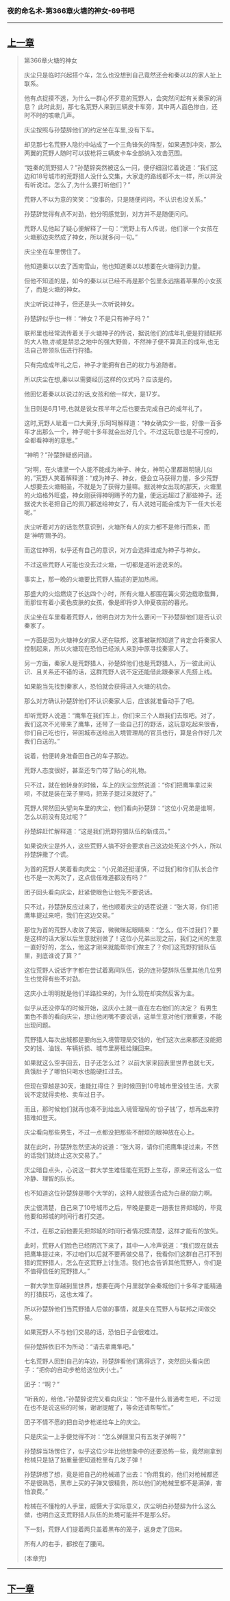 ### 夜的命名术-第366章火塘的神女-69书吧

--------
[上一章](./aa21d1768fd79b1c4c8c2f59bb8d2d41.md)
--------


>
>
>
>第366章火塘的神女
>
>庆尘只是临时兴起搭个车，怎么也没想到自己竟然还会和秦以以的家人扯上联系。
>
>他有点捉摸不透，为什么一群心怀歹意的荒野人，会突然问起有关秦家的消息？
>此时此刻，那七名荒野人来到三辆皮卡车旁，其中两人面色惨白，还时不时的咳嗽几声。
>
>庆尘按照与孙楚辞他们的约定坐在车里,没有下车。
>
>却见那七名荒野人隐约中站成了一个三角锋矢的阵型，如果遇到冲突，那么两翼的荒野人随时可以拔枪将三辆皮卡车全部纳入攻击范围。
>
>“姓秦的荒野猎人？”孙楚辞突然被这么一问，便仔细回忆着说道：“我们这边和18号城市的荒野猎人没什么交集，大家走的路线都不太一样，所以并没有听说过。怎么了,为什么要打听他们？”
>
>荒野人不以为意的笑笑：“没事的，只是随便问问，不认识也没关系。”
>
>孙楚辞觉得有点不对劲，他分明感觉到，对方并不是随便问问。
>
>荒野人见他起了疑心便解释了一句：“荒野上有人传说，他们家一个女孩在火塘那边突然成了神女，所以就多问一句。”
>
>庆尘坐在车里愣住了。
>
>他知道秦以以去了西南雪山，他也知道秦以以想要在火塘得到力量。
>
>但他不知道的是，如今的秦以以已经不再是那个包里永远揣着苹果的小女孩了，而是火塘的神女。
>
>庆尘听说过神子，但还是头一次听说神女。
>
>孙楚辞似乎也一样：“神女？不是只有神子吗？”
>
>联邦里也经常流传着关于火塘神子的传说，据说他们的成年礼便是狩猎联邦的大人物,亦或是禁忌之地中的强大野兽，不然神子便不算真正的成年,也无法自己带领队伍进行狩猎。
>
>只有完成成年礼之后，神子才能拥有自己的权力与追随者。
>
>所以庆尘在想,秦以以需要经历这样的仪式吗？应该是的。
>
>他回忆着秦以以说过的话,女孩和他一样大，是17岁。
>
>生日则是6月1号,也就是说女孩半年之后也要去完成自己的成年礼了。
>
>这时,荒野人呲着一口大黄牙,乐呵呵解释道：“神女确实少一些，好像一百多年才出那么一个，神子呢十多年就会出好几个。不过这玩意也是不可控的，全都看神明的意思。”
>
>“神明？”孙楚辞疑惑问道。
>
>“对啊，在火塘里一个人能不能成为神子、神女，神明心里都跟明镜儿似的，”荒野人笑着解释道：“成为神子、神女，便会立马获得力量，多少荒野人想要去火塘朝圣，不就是为了获得力量嘛。据说神女出现的那天，火塘里的火焰格外旺盛，神女刚获得神明赐予的力量，便远远超过了那些神子。还据说大长老把自己的佩刀都送给神女了，有人说她可能会成为下一任大长老呢。”
>
>庆尘听着对方的话忽然意识到，火塘所有人的实力都不是修行而来，而是‘神明’赐予的。
>
>而这位神明，似乎还有自己的意识，对方会选择谁成为神子与神女。
>
>不过这些荒野人可能也没去过火塘，一切都是道听途说来的。
>
>事实上，那一晚的火塘要比荒野人描述的更加热闹。
>
>那盛大的火焰燃烧了长达四个小时，所有火塘人都围在篝火旁边载歌载舞，而那位有着小麦色皮肤的女孩，像是即将步入仲夏夜前的暮光。
>
>庆尘坐在车里看着荒野人，他明白对方为什么要问一下孙楚辞他们是否认识秦家了。
>
>一方面是因为火塘神女的家人还在联邦，这事被联邦知道了肯定会将秦家人控制起来，所以火塘现在恐怕已经派人来到中原寻找秦家人了。
>
>另一方面，秦家人是荒野猎人，孙楚辞他们也是荒野猎人，万一彼此间认识、且关系还不错的话，这群荒野人说不定还能借此跟秦家人先搭上线。
>
>如果能当先找到秦家人，恐怕就会获得进入火塘的机会。
>
>那么对方确认孙楚辞他们不认识秦家人后，应该就准备动手了吧。
>
>却听荒野人说道：“鹰隼在我们车上，你们来三个人跟我们去取吧。对了，我们这次不光带来了鹰隼，还带了一些自己打的野活，这玩意吃起来很香，你们自己吃也行，带回城市送给出入境管理局的官员也行，算是合作好几次我们白送的。”
>
>说着，他便转身准备回自己的车子那边。
>
>荒野人态度很好，甚至还专门带了贴心的礼物。
>
>只不过，就在他转身的时候，车上的庆尘忽然说道：“你们把鹰隼拿过来呗，不就是装在笼子里吗，把笼子提过来就好了。”
>
>荒野人愕然回头望向车里的庆尘，他们看向孙楚辞：“这位小兄弟是谁啊，怎么以前没有见过呢？”
>
>孙楚辞赶忙解释道：“这是我们荒野狩猎队伍的新成员。”
>
>如果说庆尘是外人，这些荒野人搞不好会要求自己这边处死这个外人，所以孙楚辞撒了个谎。
>
>为首的荒野人笑着看向庆尘：“小兄弟还挺谨慎，不过我们和你们队长合作也不是一次两次了，这点信任难道都没有吗？”
>
>团子回头看向庆尘，赶紧使眼色让他先不要说话。
>
>只不过，孙楚辞反应过来了，他也顺着庆尘的话茬说道：“张大哥，你们把鹰隼提过来吧，我们在这边交易。”
>
>那位为首的荒野人收敛了笑容，微微眯起眼睛来：“怎么，信不过我们？要是这样的话大家以后生意就别做了！这位小兄弟出现之前，我们之间的生意一直好好的，怎么，他这才刚来就能帮你们做主了？你们这荒野狩猎队伍里，到底谁说了算？”
>
>这位荒野人说话字字都在尝试着离间队伍，说的连孙楚辞队伍里其他几位男生也觉得有些不对劲。
>
>这庆小土明明就是他们半路捡来的，为什么现在却突然反客为主。
>
>似乎从还没停车的时候开始，这庆小土就一直在左右他们的决定？
>有男生面色不善的看向庆尘，想让他闭嘴不要说话，这单生意对他们很重要，不能出现问题。
>
>荒野猎人每次出城都是要向出入境管理局交钱的，他们这次出来都还没能把交的钱、油钱、车辆折损、城市里房租给赚回来。
>
>如果就这么空手回去，日子还怎么过？
>以前大家来回表里世界也就七天，真饿肚子了哪怕只喝水也能硬扛过去。
>
>但现在穿越是30天，谁能扛得住？
>到时候回到10号城市里没钱生活，大家说不定就得卖枪、卖车过日子。
>
>而且，那时候他们就再也凑不到给出入境管理局的‘份子钱’了，想再出来狩猎难如登天。
>
>庆尘看向那些男生，不过一点都没把那些不耐烦的眼神放在心上。
>
>就在此时，孙楚辞忽然坚决的说道：“张大哥，请你们把鹰隼提过来，不然的话我们就终止这次交易了。”
>
>庆尘暗自点头，心说这一群大学生难怪能在荒野上生存，原来还有这么一位冷静、理智的队长。
>
>也不知道这位孙楚辞是哪个大学的，这种人就很适合成为白昼的助力啊。
>
>庆尘很清楚，自己来了10号城市之后，早晚是要走一趟表世界郑城的，毕竟他要和郑城的时间行者打交道。
>
>不过，在那之前他要先把郑城的时间行者情况摸清楚，这样才能有的放矢。
>
>此时，荒野人们脸色已经阴沉下来了，其中一人冷声说道：“我们现在就去把鹰隼提过来，不过咱们以后就不要再做交易了，我看你们这群自己打不到猎的荒野猎人，怎么在这荒野上讨生活。我们也会告诉其他荒野人，你们是不值得信任的荒野猎人。”
>
>一群大学生穿越到里世界，想要在两个月里就学会秦城他们十多年才能精通的打猎技巧，这也太难了。
>
>所以孙楚辞他们当荒野猎人后做的事情，就是夹在荒野人与联邦之间做交易。
>
>如果荒野人不与他们交易的话，恐怕日子会很难过。
>
>但孙楚辞依旧不为所动：“请去拿鹰隼吧。”
>
>七名荒野人回到自己的车边，孙楚辞看他们离得远了，突然回头看向团子：“把你的自动步枪给这位庆小土。”
>
>团子：“啊？”
>
>“听我的，给他，”孙楚辞说完又看向庆尘：“你不是什么普通考生吧，不过现在也不是说这些的时候，谢谢提醒了，等会还请帮帮忙。”
>
>团子不情不愿的把自动步枪递给车上的庆尘。
>
>只是庆尘一上手便觉得不对：“怎么弹匣里只有五发子弹啊？”
>
>孙楚辞当场愣住了，似乎这位少年比他想象中的还要恐怖一些，竟然刚拿到枪械只是掂了掂重量便知道枪里有几发子弹！
>
>孙楚辞想了想，竟是把自己的枪械递了出去：“你用我的，他们对枪械都还不是很熟悉，黑市上买的子弹又很精贵，所以他们的枪械里都不是满弹，害怕浪费。”
>
>枪械在不懂枪的人手里，威慑大于实际意义，庆尘明白孙楚辞为什么这么做，也明白这支荒野猎人队伍的处境可能并不是那么好。
>
>下一刻，荒野人们提着两只盖着黑布的笼子，返身走了回来。
>
>所有人的右手，都按在了腰间。
>
>(本章完)
>
>

--------
[下一章](./50dc0615f1d4c3f7d851c2331d05b672.md)
--------
